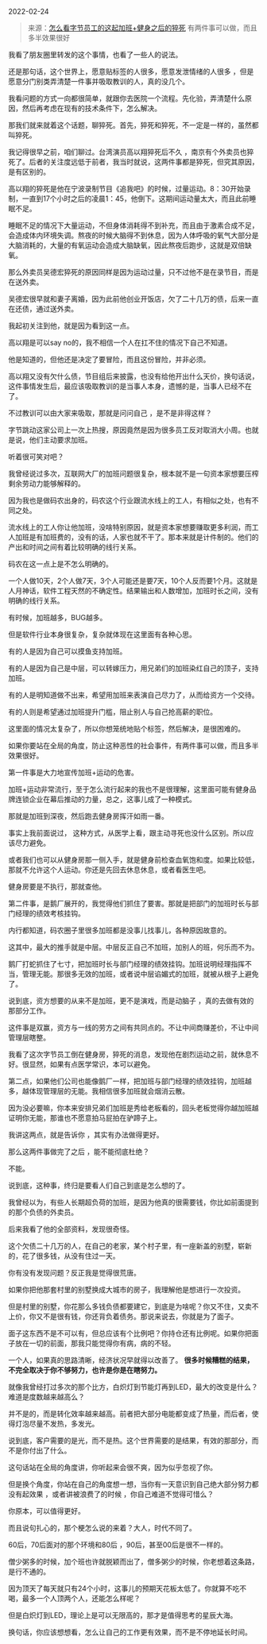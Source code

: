 2022-02-24

> 来源：[怎么看字节员工的这起加班+健身之后的猝死](http://mp.weixin.qq.com/s?__biz=MzU0MjYwNDU2Mw==&mid=2247504244&idx=2&sn=d88b0e53801184ca35f61f5344ceae54&chksm=fb1abd08cc6d341ea18c0c3e150c8f32288b938615d57ccba34c0cbdfad4d9e726753c7047e1&scene=27#wechat_redirect)
> 有两件事可以做，而且多半效果很好

我看了朋友圈里转发的这个事情，也看了一些人的说法。

  

还是那句话，这个世界上，愿意贴标签的人很多，愿意发泄情绪的人很多 ，但是愿意分门别类弄清楚一件事并吸取教训的人，真的没几个。

  

我看问题的方式一向都很简单，就跟你去医院一个流程。先化验，弄清楚什么原因，然后再考虑在现有的技术条件下，怎么解决。  

  

那我们就来就着这个话题，聊猝死。首先，猝死和猝死，不一定是一样的，虽然都叫猝死。

  

我记得很早之前，咱们聊过。台湾演员高以翔猝死后不久 ，南京有个外卖员也猝死了。后者的关注度远低于前者，我当时就说，这两件事都是猝死，但究其原因，是有区别的。

  

高以翔的猝死是他在宁波录制节目《追我吧》的时候，过量运动。8：30开始录制，一直到17个小时之后的凌晨1：45，他倒下。这期间运动量太大，而且此前睡眠不足。

  

睡眠不足的情况下大量运动，不但身体消耗得不到补充，而且由于激素合成不足，会造成体内环境失调。熬夜的时候大脑得不到休息，因为人体呼吸的氧气大部分是大脑消耗的，大量的有氧运动会造成大脑缺氧，因此熬夜后跑步，这就是双倍缺氧。

  

那么外卖员吴德宏猝死的原因同样是因为运动过量，只不过他不是在录节目，而是在送外卖。

  

吴德宏很早就和妻子离婚，因为此前他创业开饭店，欠了二十几万的债，后来一直在还债，通过送外卖。

  

我起初关注到他，就是因为看到这一点。  

  

高以翔是可以say no的，我不相信一个人在扛不住的情况下自己不知道。

  

他是知道的，但他还是决定了要冒险，而且这份冒险，并非必须。  

  

高以翔又没有欠什么债，节目组后来披露，也没有给他开出什么天价，换句话说，这件事情发生后，最应该吸取教训的是当事人本身，遗憾的是，当事人已经不在了。

  

不过教训可以由大家来吸取，那就是问问自己 ，是不是非得这样？  

  

字节跳动这家公司上一次上热搜，原因竟然是因为很多员工反对取消大小周。也就是说，他们主动要求加班。  

  

听着很可笑对吧？

  

我曾经说过多次，互联网大厂的加班问题很复杂，根本就不是一句资本家想要压榨剩余劳动力能够解释的。  

  

因为我也是做码农出身的，码农这个行业跟流水线上的工人，有相似之处，也有不同之处。  

  

流水线上的工人你让他加班，没啥特别原因，就是资本家想要赚取更多利润，而工人加班是有加班费的，没有的话，人家也就不干了。那本来就是计件制的。他们的产出和时间之间有着比较明确的线行关系。

  

码农在这一点上是不怎么明确的。

  

一个人做10天，2个人做7天，3个人可能还是要7天，10个人反而要1个月。这就是人月神话，软件工程天然的不确定性。结果输出和人数增加，加班时长之间，没有明确的线行关系。

  

有时候，加班越多，BUG越多。  

  

但是软件行业本身很复杂，复杂就体现在这里面有各种心思。  

  

有的人是因为自己可以摸鱼支持加班。

有的人是因为自己是中层，可以转嫁压力，用兄弟们的加班染红自己的顶子，支持加班。

有的人是明知道做不出来，希望用加班来表演自己尽力了，从而给资方一个交待。

有的人则是希望通过加班提升门槛，阻止别人与自己抢高薪的职位。

  

这里面的情况太复杂了，所以你想笼统地贴个标签，然后解决，是很困难的。  

  

如果你要站在全局的角度，防止这种恶性的社会事件，有两件事可以做，而且多半效果很好。  

  

第一件事是大力地宣传加班+运动的危害。

  

加班+运动非常流行，至于怎么流行起来的我也不是很理解，这里面可能有健身品牌连锁企业在幕后推动的力量，总之，这事儿成了一种模式。

  

那就是加班到深夜，然后跑去健身房挥汗如雨一番。

  

事实上我前面说过， 这种方式，从医学上看，跟主动寻死也没什么区别。所以应该尽力避免。  

  

或者我们也可以从健身房那一侧入手，就是健身前检查血氧饱和度。如果比较低，那就不允许这个人运动。你还是先回去休息休息，或者看医生吧。

  

健身房要是不执行，那就查他。

  

第二件事，是鹅厂展开的，我觉得他们抓住了要害。那就是把部门的加班时长与部门经理的绩效考核挂钩。  

  

内行都知道，码农圈子里很多加班都是没事儿找事儿，各种原因故意的。  

  

这其中，最大的推手就是中层。中层反正自己不加班，加别人的班，何乐而不为。

  

鹅厂打蛇抓住了七寸，把加班时长与部门经理的绩效挂钩。加班说明经理指挥不当，管理无能。那很多无效的加班，或者说中层谄媚式的加班，就被从根子上避免了。

  

说到底，资方想要的从来不是加班，更不是演戏，而是动脑子 ，真的去做有效的那部分工作。  

  

这件事是双赢，资方与一线的劳方之间有共同点的。不让中间商赚差价，不让中间管理层瞎整。  

  

我看了这次字节员工倒在健身房，猝死的消息，发现他在剧烈运动之前，就休息不好。很显然，如果有点医学常识，本可以避免。

  

第二点，如果他们公司也能像鹅厂一样，把加班与部门经理的绩效挂钩，加班越多，越体现管理层的无能。我相信很多加班就会烟消云散。

  

因为没必要嘛，你本来安排兄弟们加班是秀给老板看的，回头老板觉得你越加班越证明你无能，那谁也不愿意拍马屁拍在驴蹄子上。

  

我讲这两点，就是告诉你 ，其实有办法做得更好。

  

那么这两件事做完了之后 ，能不能彻底杜绝？  

  

不能。

  

说到底，这种事，终归是要看人们自己到底是怎么想的了。  

  

我曾经以为，有些人长期超负荷的加班，是因为他真的很需要钱，你比如前面提到的那个负债的外卖员。

  

后来我看了他的全部资料，发现很奇怪。  

  

这个欠债二十几万的人，在自己的老家，某个村子里，有一座新盖的别墅，崭新的，花了很多钱，从没有住过一天。

  

你有没有发现问题？反正我是觉得很荒唐。

  

如果你把他那套村里的别墅换成大城市的房子，我理解他是想进行一次投资。  

  

但是村里的别墅，你花那么多钱负债都要建它，到底是为啥呢？你又不住，又卖不上价，你又不是很有钱，你还背负着债务。那说来说去，你就是为了面子。  

  

面子这东西不是不可以有，但总应该有个比例吧？你持仓还有比例呢。如果你把面子放在一切的前面，那我只能觉得你有病，病的不轻。  

  

一个人，如果真的思路清晰，经济状况早就得以改善了。 **很多时候糟糕的结果，不完全取决于你不够努力，也许是你是在瞎努力。**  

  

就像我曾经打过多次的那个比方，白炽灯到节能灯再到LED，最大的改变是什么？难道是度数越来越高么？  

  

并不是的，而是转化效率越来越高。前者把大部分电能都变成了热量，而后者，使得灯泡尽量不发热，多发光。

  

说到底，客户需要的是光，而不是热。这个世界需要的是结果，有效的那部分，而不是你付出了什么。  

  

这句话站在全局的角度讲，你听起来会很不爽，因为似乎忽视了你。  

  

但是换个角度，你站在自己的角度想一想，当你有一天意识到自己绝大部分努力都没有起效果 ，或者讲被浪费了的时候 ，你自己难道不觉得可惜么？

  

你原本，可以值得更好。

  

而且说句扎心的，那个梗怎么说的来着？大人，时代不同了。

  

60后，70后面对的那个环境和80后 ，90后，甚至00后是很不一样的。  

  

僧少粥多的时候，加个班也许就脱颖而出了，僧多粥少的时候，你老想着这条路，是行不通的。

  

因为顶天了每天就只有24个小时，这事儿的预期天花板太低了。你就算不吃不喝，最多一个人顶两个人，还能怎么样呢？

  

但是白炽灯到LED，理论上是可以无限高的，那才是值得思考的星辰大海。

  

换句话，你应该想想看，怎么让自己的工作更有效果，而不是不停地延长时间。

